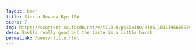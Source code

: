 ```yaml
---
layout: beer
title: Sierra Nevada Rye IPA
score: 7
img: https://scontent.xx.fbcdn.net/v/t1.0-0/p480x480/9185_10153966659098745_8275916423969475463_n.jpg?oh=b7916953ae72fe0874595383713588fa&oe=58E08479
desc: Smells really good but the taste is a little harsh
permalink: /beer/:title.html
---
```

